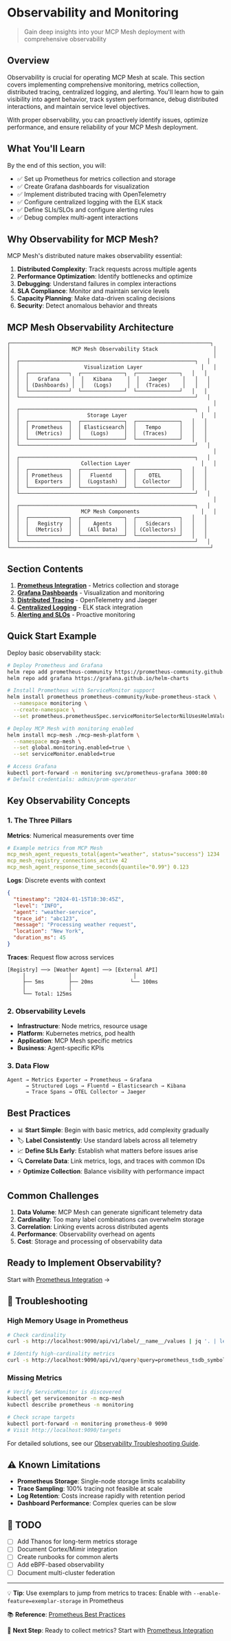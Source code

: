 # Observability and Monitoring

> Gain deep insights into your MCP Mesh deployment with comprehensive observability

## Overview

Observability is crucial for operating MCP Mesh at scale. This section covers implementing comprehensive monitoring, metrics collection, distributed tracing, centralized logging, and alerting. You'll learn how to gain visibility into agent behavior, track system performance, debug distributed interactions, and maintain service level objectives.

With proper observability, you can proactively identify issues, optimize performance, and ensure reliability of your MCP Mesh deployment.

## What You'll Learn

By the end of this section, you will:

- ✅ Set up Prometheus for metrics collection and storage
- ✅ Create Grafana dashboards for visualization
- ✅ Implement distributed tracing with OpenTelemetry
- ✅ Configure centralized logging with the ELK stack
- ✅ Define SLIs/SLOs and configure alerting rules
- ✅ Debug complex multi-agent interactions

## Why Observability for MCP Mesh?

MCP Mesh's distributed nature makes observability essential:

1. **Distributed Complexity**: Track requests across multiple agents
2. **Performance Optimization**: Identify bottlenecks and optimize
3. **Debugging**: Understand failures in complex interactions
4. **SLA Compliance**: Monitor and maintain service levels
5. **Capacity Planning**: Make data-driven scaling decisions
6. **Security**: Detect anomalous behavior and threats

## MCP Mesh Observability Architecture

```
┌─────────────────────────────────────────────────────────────────┐
│                    MCP Mesh Observability Stack                  │
│                                                                  │
│  ┌─────────────────────────────────────────────────────────┐   │
│  │                     Visualization Layer                   │   │
│  │  ┌─────────────┐  ┌──────────────┐  ┌──────────────┐   │   │
│  │  │   Grafana    │  │   Kibana     │  │   Jaeger     │   │   │
│  │  │ (Dashboards) │  │   (Logs)     │  │  (Traces)    │   │   │
│  │  └─────────────┘  └──────────────┘  └──────────────┘   │   │
│  └─────────────────────────────────────────────────────────┘   │
│                                                                  │
│  ┌─────────────────────────────────────────────────────────┐   │
│  │                      Storage Layer                        │   │
│  │  ┌─────────────┐  ┌──────────────┐  ┌──────────────┐   │   │
│  │  │ Prometheus  │  │ Elasticsearch│  │   Tempo      │   │   │
│  │  │  (Metrics)  │  │   (Logs)     │  │  (Traces)    │   │   │
│  │  └─────────────┘  └──────────────┘  └──────────────┘   │   │
│  └─────────────────────────────────────────────────────────┘   │
│                                                                  │
│  ┌─────────────────────────────────────────────────────────┐   │
│  │                    Collection Layer                       │   │
│  │  ┌─────────────┐  ┌──────────────┐  ┌──────────────┐   │   │
│  │  │ Prometheus  │  │   Fluentd    │  │    OTEL      │   │   │
│  │  │  Exporters  │  │  (Logstash)  │  │  Collector   │   │   │
│  │  └─────────────┘  └──────────────┘  └──────────────┘   │   │
│  └─────────────────────────────────────────────────────────┘   │
│                                                                  │
│  ┌─────────────────────────────────────────────────────────┐   │
│  │                    MCP Mesh Components                    │   │
│  │  ┌─────────────┐  ┌──────────────┐  ┌──────────────┐   │   │
│  │  │   Registry  │  │    Agents    │  │   Sidecars   │   │   │
│  │  │  (Metrics)  │  │  (All Data)  │  │ (Collectors) │   │   │
│  │  └─────────────┘  └──────────────┘  └──────────────┘   │   │
│  └─────────────────────────────────────────────────────────┘   │
└─────────────────────────────────────────────────────────────────┘
```

## Section Contents

1. **[Prometheus Integration](./07-observability/01-prometheus-integration.md)** - Metrics collection and storage
2. **[Grafana Dashboards](./07-observability/02-grafana-dashboards.md)** - Visualization and monitoring
3. **[Distributed Tracing](./07-observability/03-distributed-tracing.md)** - OpenTelemetry and Jaeger
4. **[Centralized Logging](./07-observability/04-centralized-logging.md)** - ELK stack integration
5. **[Alerting and SLOs](./07-observability/05-alerting-slos.md)** - Proactive monitoring

## Quick Start Example

Deploy basic observability stack:

```bash
# Deploy Prometheus and Grafana
helm repo add prometheus-community https://prometheus-community.github.io/helm-charts
helm repo add grafana https://grafana.github.io/helm-charts

# Install Prometheus with ServiceMonitor support
helm install prometheus prometheus-community/kube-prometheus-stack \
  --namespace monitoring \
  --create-namespace \
  --set prometheus.prometheusSpec.serviceMonitorSelectorNilUsesHelmValues=false

# Deploy MCP Mesh with monitoring enabled
helm install mcp-mesh ./mcp-mesh-platform \
  --namespace mcp-mesh \
  --set global.monitoring.enabled=true \
  --set serviceMonitor.enabled=true

# Access Grafana
kubectl port-forward -n monitoring svc/prometheus-grafana 3000:80
# Default credentials: admin/prom-operator
```

## Key Observability Concepts

### 1. The Three Pillars

**Metrics**: Numerical measurements over time

```yaml
# Example metrics from MCP Mesh
mcp_mesh_agent_requests_total{agent="weather", status="success"} 1234
mcp_mesh_registry_connections_active 42
mcp_mesh_agent_response_time_seconds{quantile="0.99"} 0.123
```

**Logs**: Discrete events with context

```json
{
  "timestamp": "2024-01-15T10:30:45Z",
  "level": "INFO",
  "agent": "weather-service",
  "trace_id": "abc123",
  "message": "Processing weather request",
  "location": "New York",
  "duration_ms": 45
}
```

**Traces**: Request flow across services

```
[Registry] ──> [Weather Agent] ──> [External API]
     │              │                    │
     ├── 5ms        ├── 20ms            └── 100ms
     │              │
     └── Total: 125ms
```

### 2. Observability Levels

- **Infrastructure**: Node metrics, resource usage
- **Platform**: Kubernetes metrics, pod health
- **Application**: MCP Mesh specific metrics
- **Business**: Agent-specific KPIs

### 3. Data Flow

```
Agent → Metrics Exporter → Prometheus → Grafana
      → Structured Logs → Fluentd → Elasticsearch → Kibana
      → Trace Spans → OTEL Collector → Jaeger
```

## Best Practices

- 📊 **Start Simple**: Begin with basic metrics, add complexity gradually
- 🏷️ **Label Consistently**: Use standard labels across all telemetry
- 📈 **Define SLIs Early**: Establish what matters before issues arise
- 🔍 **Correlate Data**: Link metrics, logs, and traces with common IDs
- ⚡ **Optimize Collection**: Balance visibility with performance impact

## Common Challenges

1. **Data Volume**: MCP Mesh can generate significant telemetry data
2. **Cardinality**: Too many label combinations can overwhelm storage
3. **Correlation**: Linking events across distributed agents
4. **Performance**: Observability overhead on agents
5. **Cost**: Storage and processing of observability data

## Ready to Implement Observability?

Start with [Prometheus Integration](./07-observability/01-prometheus-integration.md) →

## 🔧 Troubleshooting

### High Memory Usage in Prometheus

```bash
# Check cardinality
curl -s http://localhost:9090/api/v1/label/__name__/values | jq '. | length'

# Identify high-cardinality metrics
curl -s http://localhost:9090/api/v1/query?query=prometheus_tsdb_symbol_table_size_bytes | jq
```

### Missing Metrics

```bash
# Verify ServiceMonitor is discovered
kubectl get servicemonitor -n mcp-mesh
kubectl describe prometheus -n monitoring

# Check scrape targets
kubectl port-forward -n monitoring prometheus-0 9090
# Visit http://localhost:9090/targets
```

For detailed solutions, see our [Observability Troubleshooting Guide](./07-observability/troubleshooting.md).

## ⚠️ Known Limitations

- **Prometheus Storage**: Single-node storage limits scalability
- **Trace Sampling**: 100% tracing not feasible at scale
- **Log Retention**: Costs increase rapidly with retention period
- **Dashboard Performance**: Complex queries can be slow

## 📝 TODO

- [ ] Add Thanos for long-term metrics storage
- [ ] Document Cortex/Mimir integration
- [ ] Create runbooks for common alerts
- [ ] Add eBPF-based observability
- [ ] Document multi-cluster federation

---

💡 **Tip**: Use exemplars to jump from metrics to traces: Enable with `--enable-feature=exemplar-storage` in Prometheus

📚 **Reference**: [Prometheus Best Practices](https://prometheus.io/docs/practices/)

🎯 **Next Step**: Ready to collect metrics? Start with [Prometheus Integration](./07-observability/01-prometheus-integration.md)

